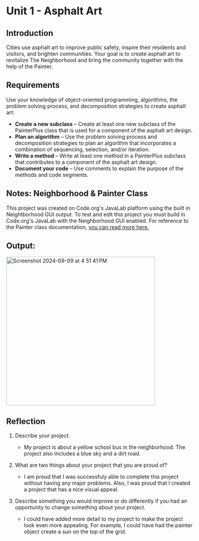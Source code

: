 # Unit 1 - Asphalt Art

## Introduction

Cities use asphalt art to improve public safety, inspire their residents and visitors, and brighten communities. Your goal is to create asphalt art to revitalize The Neighborhood and bring the community together with the help of the Painter.

## Requirements

Use your knowledge of object-oriented programming, algorithms, the problem solving process, and decomposition strategies to create asphalt art:
- **Create a new subclass** – Create at least one new subclass of the PainterPlus class that is used for a component of the asphalt art design.
- **Plan an algorithm** – Use the problem solving process and decomposition strategies to plan an algorithm that incorporates a combination of sequencing, selection, and/or iteration.
- **Write a method** – Write at least one method in a PainterPlus subclass that contributes to a component of the asphalt art design.
- **Document your code** – Use comments to explain the purpose of the methods and code segments.

## Notes: Neighborhood & Painter Class

This project was created on Code.org's JavaLab platform using the built in Neightborhood GUI output. To test and edit this project you must build in Code.org's JavaLab with the Neighborhood GUI enabled. For reference to the Painter class documentation, [you can read more here.](https://studio.code.org/docs/ide/javalab/classes/Painter)

## Output:

<img width="398" alt="Screenshot 2024-09-09 at 4 51 41 PM" src="https://github.com/user-attachments/assets/d86d629d-3874-4270-a45d-2b3f0cf7fb02">


## Reflection

1. Describe your project.

   - My project is about a yellow school bus in the neighborhood. The project also includes a blue sky and a dirt road.

2. What are two things about your project that you are proud of?

   - I am proud that I was successfuly able to complete this project without having any major problems. Also, I was proud that I created a project that has a nice visual appeal.

3. Describe something you would improve or do differently if you had an opportunity to change something about your project.

   - I could have added more detail to my project to make the project look even more appealing. For example, I could have had the painter object create a sun on the top of the grid. 
